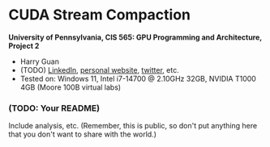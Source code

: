 CUDA Stream Compaction
======================

**University of Pennsylvania, CIS 565: GPU Programming and Architecture, Project 2**

* Harry Guan
* (TODO) [LinkedIn](), [personal website](), [twitter](), etc.
* Tested on:  Windows 11, Intel i7-14700 @ 2.10GHz 32GB, NVIDIA T1000 4GB (Moore 100B virtual labs)

### (TODO: Your README)

Include analysis, etc. (Remember, this is public, so don't put
anything here that you don't want to share with the world.)

